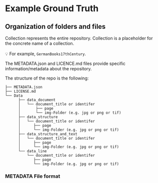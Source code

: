 # Example Ground Truth

## Organization of folders and files 

Collection represents the entire repository. Collection is a placeholder for the concrete name of a collection.<br/><br/>
💡 For example, `GermanBooks17thCentury`. 

The METADATA.json and LICENCE.md files provide specific information/metadata about the repository.


The structure of the repo is the following:

```
├── METADATA.json
├── LICENSE.md
└── Data
      ├── data_document
      │   └── document_title or identifer
      │       ├── page
      │       └── img-Folder (e.g. jpg or png or tif)     
      ├── data_structure
      │   └── document_title or identifer
      │      ├── page
      │      └── img-Folder (e.g. jpg or png or tif)     
      ├── data_structure_and_text
      │   └── document_title or identifer
      │      ├── page
      │      └── img-Folder (e.g. jpg or png or tif)     
      └── data_line
          └── document_title or identifer
             ├── page
             └── img-Folder (e.g. jpg or png or tif)     

```



### METADATA File format
  
